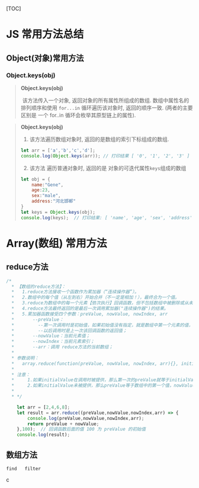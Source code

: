 [TOC]

# JS 常用方法总结

## Object(对象)常用方法

### Object.keys(obj)

> **Object.keys(obj)** 
>
> ​	 该方法传入一个对象, 返回对象的所有属性所组成的数组.   数组中属性名的排列顺序和使用 `for...in` 循环遍历该对象时, 返回的顺序一致. (两者的主要区别是 一个 for..in 循环会枚举其原型链上的属性).

> **Object.keys(obj)** 
>
> 1. 该方法遍历数组对象时, 返回的是数组的索引下标组成的数组.
>
> ```js
> let arr = ['a','b','c','d'];
> console.log(Object.keys(arr)); // 打印结果 [ '0', '1', '2', '3' ]
> ```
>
> 2. 该方法 遍历普通对象时,  返回的是 对象的可迭代属性`keys`组成的数组
>
> ```js
> let obj = {
>     name:"Gene",
>     age:23,
>     sex:"male",
>     address:"河北邯郸"
> }
> let keys = Object.keys(obj);
> console.log(keys);  // 打印结果: [ 'name', 'age', 'sex', 'address' ]
> ```
>
> 

# Array(数组) 常用方法

## reduce方法

```js
/*
  * 【数组的reduce方法】：
  *   1.reduce方法接收一个函数作为累加器（“连续操作器”）。
  *   2.数组中的每个值（从左到右）开始合并（不一定是相加！），最终合为一个值。
  *   3.reduce为数组中的每一个元素【依次执行】回调函数，但不包括数组中被删除或从未被赋值的元素。
  *   4.reduce方法最终返回的是最后一次调用累加器("连续操作器")的结果。
  *   5.累加器函数接受四个参数：preValue, nowValue, nowIndex, arr
  *       --preValue：
  *         --第一次调用时是初始值，如果初始值没有指定，就是数组中第一个元素的值，同时nowValue变为数组中的第二个值。
  *         --以后调用时是上一次该回调函数的返回值；
  *       --nowValue：当前元素值；
  *       --nowIndex：当前元素索引；
  *       --arr：调用 reduce方法的当前数组；
  *
  * 参数说明：
  *   array.reduce(function(preValue, nowValue, nowIndex, arr){}, initialValue)
  *
  * 注意：
  *     1.如果initialValue在调用时被提供，那么第一次的preValue就等于initialValue，nowValue等于数组中的第一个值；
  *     2.如果initialValue未被提供，那么preValue等于数组中的第一个值，nowValue自动等于数组中的第二个值。
  *
  * */

    let arr = [2,4,6,8];
    let result = arr.reduce((preValue,nowValue,nowIndex,arr) => {
        console.log(preValue,nowValue,nowIndex,arr);
        return preValue + nowValue;
    },100);  // 回调函数后面的值 100 为 preValue 的初始值
    console.log(result);
```





## 数组方法

```
find   filter
```





c



















































































































































